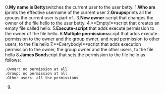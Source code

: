 0.**My name is Betty**switches the current user to the user betty.
1.**Who am i**prints the effective username of the current user
2.**Groups**prints all the groups the current user is part of..
3.**New owner**-script that changes the owner of the file hello to the user betty.
4.**Empty!**script that creates an empty file called hello.
5.**Execute-script** that adds execute permission to the owner of the file hello.
6.**Multiple permissions**script that adds execute permission to the owner and the group owner, and read permission to other users, to the file hello
7.**Everybody!**script that adds execution permission to the owner, the group owner and the other users, to the file hello
8.**James Bond**script that sets the permission to the file hello as follows:

    .Owner: no permission at all
    .Group: no permission at all
    .Other users: all the permissions
9.

